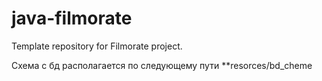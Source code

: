 # java-filmorate
Template repository for Filmorate project.

Схема с бд располагается по следующему пути
**resorces/bd_cheme
